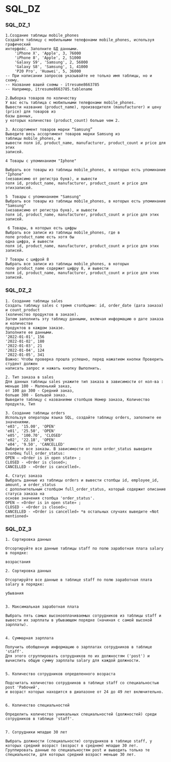 # SQL_DZ

### SQL_DZ_1

    1.Создание таблицы mobile_phones
    Создайте таблицу с мобильными телефонами mobile_phones, используя графический 
    интерфейс. Заполните БД данными.
        'iPhone X', 'Apple', 3, 76000
        'iPhone 8', 'Apple', 2, 51000
        'Galaxy S9', 'Samsung', 2, 56000
        'Galaxy S8', 'Samsung', 1, 41000
        'P20 Pro', 'Huawei', 5, 36000
    -- При написании запросов указывайте не только имя таблицы, но и схему.
    -- Название вашей схемы - itresume8663785
    -- Например, itresume8663785.tablename
    
    2.Выборка товаров по количеству
    У вас есть таблица с мобильными телефонами mobile_phones.
    Вывести название (product_name), производителя (manufacturer) и цену (price) для товаров из 
    базы данных,
    у которых количество (product_count) больше чем 2.
    
    3. Ассортимент товаров марки “Samsung”
    Выведите весь ассортимент товаров марки Samsung из таблицы mobile_phones, и 
    вывести поля id, product_name, manufacturer, product_count и price для этих 
    записей.
    
    4 Товары с упоминанием "Iphone"  
     
    Выбрать все товары из таблицы mobile_phones, в которых есть упоминание "Iphone" 
    (независимо от регистра букв), и вывести 
    поля id, product_name, manufacturer, product_count и price для этихзаписей.
    
    5  Товары с упоминанием "Samsung"
    Выбрать все товары из таблицы mobile_phones, в которых есть упоминание "Samsung" 
    (независимо от регистра букв), и вывести 
    поля id, product_name, manufacturer, product_count и price для этих записей. 
    
     6 Товары, в которых есть цифры
    Выбрать все записи из таблицы mobile_phones, где в поле product_name есть хотя бы 
    одна цифра, и вывести 
    поля id, product_name, manufacturer, product_count и price для этих записей.
    
    7 Товары с цифрой 8
    Выбрать все записи из таблицы mobile_phones, в которых 
    поле product_name содержит цифру 8, и вывести 
    поля id, product_name, manufacturer, product_count и price для этих записей.

### SQL_DZ_2

    1. Создание таблицы sales
    Создать таблицу sales с тремя столбцами: id, order_date (дата заказа) и count_product
    (количество продуктов в заказе).
    Затем заполнить эту таблицу данными, включая информацию о дате заказа и количестве
    продуктов в каждом заказе.
    Заполните ее данными.
    '2022-01-01', 156
    '2022-01-02', 180
    '2022-01-03', 21
    '2022-01-04', 124
    '2022-01-05', 341
    Важно: Чтобы проверка прошла успешно, перед нажатием кнопки Проверить студент должен
    написать запрос и нажать кнопку Выполнить.

    2. Тип заказа в sales
    Для данных таблицы sales укажите тип заказа в зависимости от кол-ва :
    меньше 100 - Маленький заказ,
    от 100 до 300 - Средний заказ,
    больше 300 - Большой заказ.
    Выведите таблицу с названиями столбцов Номер заказа, Количество продукта, Тип

    3. Создание таблицы orders
    Используя операторы языка SQL, создайте таблицу orders, заполните ее значениями.
    'e03', '15.00', 'OPEN'
    'e01', '25.50', 'OPEN'
    'e05', '100.70', 'CLOSED'
    'e02', '22.18', 'OPEN'
    'e04', '9.50', 'CANCELLED'
    Выберите все заказы. В зависимости от поля order_status выведите столбец full_order_status:
    OPEN – «Order is in open state» ;
    CLOSED - «Order is closed»;
    CANCELLED - «Order is cancelled».

    4. Статус заказа
    Выбрать данные из таблицы orders и вывести столбцы id, employee_id, amount, и order_status 
    с дополнительным столбцом full_order_status, который содержит описание статуса заказа на 
    основе значения столбца 'order_status'.
    OPEN – «Order is in open state» ;
    CLOSED - «Order is closed»;
    CANCELLED - «Order is cancelled» *в остальных случаях выведите «Not mentioned»

### SQL_DZ_3

    1. Сортировка данных

    Отсортируйте все данные таблицы staff по полю заработная плата salary в порядке:

    возрастания

    2. Сортировка данных

    Отсортируйте все данные в таблице staff по полю заработная плата salary в порядке:

    убывания


    3. Максимальная заработная плата

    Выбрать пять самых высокооплачиваемых сотрудников из таблицы staff и вывести их зарплаты в убывающем порядке (начиная с самой высокой зарплаты).


    4. Суммарная зарплата

    Получить обобщенную информацию о зарплатах сотрудников в таблице 'staff'.
    Для этого сгруппировать сотрудников по их должностям ('post') и вычислить общую сумму зарплаты salary для каждой должности.


    5. Количество сотрудников определенного возраста

    Подсчитать количество сотрудников в таблице staff со специальностью post 'Рабочий',
    и возраст которых находится в диапазоне от 24 до 49 лет включительно.


    6. Количество специальностей

    Определить количество уникальных специальностей (должностей) среди сотрудников в таблице 'staff'.


    7. Сотрудники младше 30 лет

    Выбрать должности (специальности) сотрудников в таблице staff, у которых средний возраст (возраст в среднем) младше 30 лет.
    Группировать данные по специальностям post и выводить только те специальности, для которых средний возраст меньше 30 лет.
